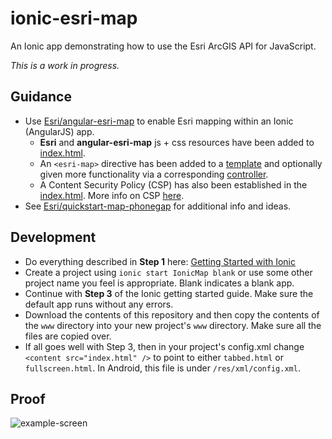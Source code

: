 # ionic-esri-map
An Ionic app demonstrating how to use the Esri ArcGIS API for JavaScript.

_This is a work in progress._

## Guidance
- Use [Esri/angular-esri-map](https://github.com/Esri/angular-esri-map) to enable Esri mapping within an Ionic (AngularJS) app.
  - **Esri** and **angular-esri-map** js + css resources have been added to [index.html](https://github.com/jwasilgeo/ionic-esri-map/blob/master/www/index.html).
  - An `<esri-map>` directive has been added to a [template](https://github.com/jwasilgeo/ionic-esri-map/blob/master/www/templates/tab-esri.html) and optionally given more functionality via a corresponding [controller](https://github.com/jwasilgeo/ionic-esri-map/blob/master/www/js/controllers.js#L5).
  - A Content Security Policy (CSP) has also been established in the [index.html](https://github.com/jwasilgeo/ionic-esri-map/blob/master/www/index.html). More info on CSP [here](https://developers.arcgis.com/javascript/jshelp/inside_phonegap.html#Privacy_Security_and_Whitelists_427).
- See [Esri/quickstart-map-phonegap](https://github.com/Esri/quickstart-map-phonegap) for additional info and ideas.

## Development
- Do everything described in **Step 1** here: [Getting Started with Ionic](http://ionicframework.com/getting-started/)
- Create a project using `ionic start IonicMap blank` or use some other project name you feel is appropriate. Blank indicates a blank app.
- Continue with **Step 3** of the Ionic getting started guide. Make sure the default app runs without any errors.
- Download the contents of this repository and then copy the contents of the `www` directory into your new project's `www` directory. Make sure all the files are copied over.
- If all goes well with Step 3, then in your project's config.xml change `<content src="index.html" />` to point to either `tabbed.html` or `fullscreen.html`. In Android, this file is under `/res/xml/config.xml`.

## Proof
![example-screen](https://raw.github.com/jwasilgeo/ionic-esri-map/master/example-screen.PNG)

